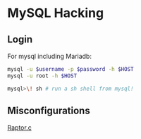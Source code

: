 # MySQL Hacking

## Login
For mysql including Mariadb:
```bash
mysql -u $username -p $password -h $HOST
mysql -u root -h $HOST

mysql>\! sh # run a sh shell from mysql!
```

## Misconfigurations

[Raptor.c](https://github.com/1N3/PrivEsc/blob/master/mysql/raptor_udf.c)